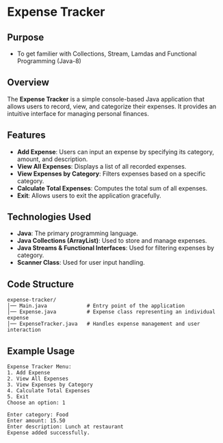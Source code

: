 # Expense Tracker

## Purpose
- To get familier with Collections, Stream, Lamdas and Functional Programming (Java-8)

## Overview
The **Expense Tracker** is a simple console-based Java application that allows users to record, view, and categorize their expenses. It provides an intuitive interface for managing personal finances.

## Features
- **Add Expense**: Users can input an expense by specifying its category, amount, and description.
- **View All Expenses**: Displays a list of all recorded expenses.
- **View Expenses by Category**: Filters expenses based on a specific category.
- **Calculate Total Expenses**: Computes the total sum of all expenses.
- **Exit**: Allows users to exit the application gracefully.

## Technologies Used
- **Java**: The primary programming language.
- **Java Collections (ArrayList)**: Used to store and manage expenses.
- **Java Streams & Functional Interfaces**: Used for filtering expenses by category.
- **Scanner Class**: Used for user input handling.

## Code Structure
```
expense-tracker/
│── Main.java             # Entry point of the application
│── Expense.java          # Expense class representing an individual expense
│── ExpenseTracker.java   # Handles expense management and user interaction
```

## Example Usage
```
Expense Tracker Menu:
1. Add Expense
2. View All Expenses
3. View Expenses by Category
4. Calculate Total Expenses
5. Exit
Choose an option: 1

Enter category: Food
Enter amount: 15.50
Enter description: Lunch at restaurant
Expense added successfully.
```

